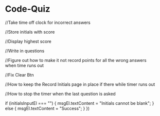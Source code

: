 # Code-Quiz

//Take time off clock for incorrect answers 

//Store initials with score 

//Display highest score 

//Write in questions

//Figure out how to make it not record points for all the wrong answers when time runs out

//Fix Clear Btn

//How to keep the Record Initials page in place if there while timer runs out

//How to stop the timer when the last question is asked




if (initialsInputEl === "") {
            msgEl.textContent = "Initials cannot be blank";
        } else {
            msgEl.textContent = "Success";
        }
    })